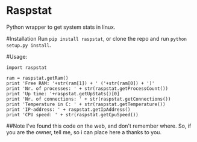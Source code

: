 Raspstat
=======

Python wrapper to get system stats in linux.

#Installation
Run `pip install raspstat`, or clone the repo and run `python setup.py install`.

#Usage:
```
import raspstat

ram = raspstat.getRam()
print 'Free RAM: '+str(ram[1]) + ' ('+str(ram[0]) + ')'
print 'Nr. of processes: ' + str(raspstat.getProcessCount())
print 'Up time: '+raspstat.getUpStats()[0]
print 'Nr. of connections: ' + str(raspstat.getConnections())
print 'Temperature in C: ' + str(raspstat.getTemperature())
print 'IP-address: ' + raspstat.getIpAddress()
print 'CPU speed: ' + str(raspstat.getCpuSpeed())
```

##Note
I've found this code on the web, and don't remember where.
So, if you are the owner, tell me, so i can place here a thanks to you.